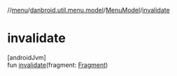 //[menu](../../../index.md)/[danbroid.util.menu.model](../index.md)/[MenuModel](index.md)/[invalidate](invalidate.md)

# invalidate

[androidJvm]\
fun [invalidate](invalidate.md)(fragment: [Fragment](https://developer.android.com/reference/kotlin/androidx/fragment/app/Fragment.html))
